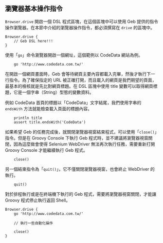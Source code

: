 ## 瀏覽器基本操作指令

`Browser.drive` 開啟一個 DSL 程式區塊，在這個區塊中可以使用 Geb 提供的指令操作瀏覽器。在本節中介紹的瀏覽器操作指令，都必須撰寫在 `drive` 的區塊中。

```
Browser.drive {
    // Geb DSL here!!!
}
```

使用「`go`」命令瀏覽器開啟一個網址，這個範例以 CodeData 網站為例。

```
    go 'http://www.codedata.com.tw/'
```

在開啟一個網頁畫面時，Geb 會等待網頁主要內容都載入完畢，然後才執行下一行指令。為了確保指定的 URL 被正確打開，而且載入的網頁是我們期望的頁面，最基本的檢核就是先比對網頁標題。在 DSL 區塊中使用 title 變數可以取得網頁標題，它是一個字串（String）型態的變數資料。

例如 CodeData 首頁的標題以「CodeData」文字結尾，我們使用字串的 `endsWith` 方法就能檢查載入頁面的標題內容。

```
    println title
    assert title.endsWith('CodeData')
```

如果希望 Geb 的任務完成後，就關閉瀏覽器視窗結束程式，可以使用「`close()`」指令。但是在 Groovy Console 下執行 Geb 程式時，並不建議將瀏覽器視窗關閉，因為這麼做會使得 Selenium WebDriver 無法再次執行任務，需要重新打開 Groovy Console 才能繼續執行 Geb 程式。

```
    close()
```

另一個結束指令為「`quit()`」，它不僅關閉瀏覽器視窗，也會終止 WebDriver 的執行。

```
    quit()
```

對於排程執行或是在終端機下執行的 Geb 程式，需要將瀏覽器視窗關閉，才能讓 Groovy 程式停止執行返回 Shell。

```
Browser.drive {
    go 'http://www.codedata.com.tw/'

    // 執行一些自動化操作

    close()
}
```
